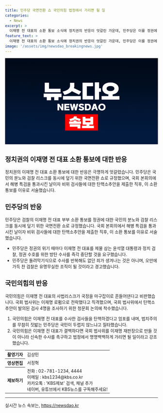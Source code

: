 ```yaml
---
title: 민주당 국면전환 쇼 국민의힘 법정에서 가리면 될 일
categories:
  - News
excerpt: >
  이재명 전 대표의 소환 통보 소식에 정치권의 반응이 엇갈린 가운데, 민주당은 이를 정권에 대한 국민의 분노와 검찰 리스크를 덮기 위한 국면전환 쇼로 규정했다. 한편, 국민의힘은 이재명 전 대표의 사법리스크가 국정을 흔들어놓는다며 비판했고, 국회 법사위에서 탄핵소추안이 발의된 검사 4명을 조사하기 위한 청문회 논의가 이뤄졌다. 민정희, KBS 뉴스입니다.
feature_text: >
  이재명 전 대표의 소환 통보 소식에 정치권의 반응이 엇갈린 가운데, 민주당은 이를 정권에 대한 국민의 분노와 검찰 리스크를 덮기 위한 국면전환 쇼로 규정했다. 한편, 국민의힘은 이재명 전 대표의 사법리스크가 국정을 흔들어놓는다며 비판했고, 국회 법사위에서 탄핵소추안이 발의된 검사 4명을 조사하기 위한 청문회 논의가 이뤄졌다. 민정희, KBS 뉴스입니다.
image: '/assets/img/newsdao_breakingnews.jpg'
---
```


<p><img src="/assets/img/newsdao_breakingnews.jpg" alt="bookingtag 속보" /></p>

<h2 data-ke-size="size26">정치권의 이재명 전 대표 소환 통보에 대한 반응</h2>

<p data-ke-size="size16">정치권의 이재명 전 대표 소환 통보에 대한 반응은 극명하게 엇갈렸습니다. 민주당은 국민의 분노와 검찰 리스크를 동시에 덮기 위한 국면전환 쇼로 규정했으며, 국회 본회의에서 해병 특검을 통과시킨 날이자 비위 검사들에 대한 탄핵소추안을 제출한 직후, 이 소환 통보를 이유로 서술했습니다.</p>

<h2 data-ke-size="size26">민주당의 반응</h2>

<p data-ke-size="size16">민주당은 검찰의 이재명 전 대표 부부 소환 통보를 정권에 대한 국민의 분노와 검찰 리스크를 동시에 덮기 위한 국면전환 쇼로 규정했습니다. 국회 본회의에서 해병 특검을 통과시킨 날이자 비위 검사들에 대한 탄핵소추안을 제출한 직후, 이 소환 통보를 이유로 서술했습니다.</p>

<ul>
  <li>민주당은 정권의 위기 때마다 이재명 전 대표를 제물 삼는 윤석열 대통령과 정치 검찰, 정권 수호를 위한 방탄 수사를 즉각 중단할 것을 요구했습니다.</li>
  <li>민주당은 돌려막기식으로 수사를 반복해도 없던 죄가 생겨나는 것은 아니며, 오만에 가득 찬 검찰은 유명무실한 조직이 될 것이라고 경고했습니다.</li>
</ul>

<h2 data-ke-size="size26">국민의힘의 반응</h2>

<p data-ke-size="size16">국민의힘은 이재명 전 대표의 사법리스크가 국정을 마구잡이로 흔들어댄다고 비판했습니다. 국회 법사위는 이재명 로펌으로 전락했다고 직격했으며, 국회 법사위에서 탄핵소추안이 발의된 검사 4명을 조사하기 위한 청문회 논의에 착수했습니다.</p>

<ol>
  <li>국민의힘은 이재명 전 대표를 수사한 검사들을 탄핵하겠다고 엄포를 내며, 법치주의를 무참히 짓밟는 민주당은 국민이 두렵지 않느냐고 질타했습니다.</li>
  <li>국민의힘은 이재명 전 대표가 결백하다면 국회 법사위를 이재명 재판장으로 만들 것이 아니라 신속한 수사를 촉구하고 법정에서 명명백백하게 가리면 될 일이라고 강조했습니다.</li>
</ol>

<table>
    <tr>
        <th>촬영기자</th>
        <td>김상민</td>
    </tr>
    <tr>
        <th>영상편집</th>
        <td>서정혁</td>
    </tr>
    <tr>
        <th>제보하기</th>
        <td>전화 : 02-781-1234, 4444 <br>이메일 : kbs1234@kbs.co.kr <br>카카오톡 : 'KBS제보' 검색, 채널 추가 <br>네이버, 유튜브에서 KBS뉴스를 구독해주세요!</td>
    </tr>
</table>

<p><hr></p>
실시간 뉴스 속보는, <a href="https://newsdao.kr" rel="dofollow">https://newsdao.kr</a>


